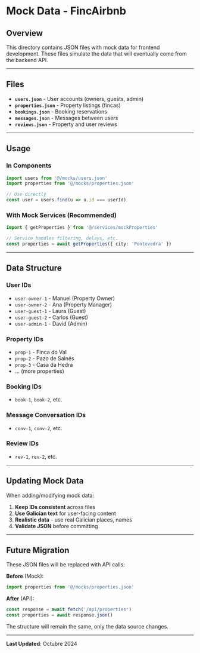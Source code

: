 # Mock Data - FincAirbnb

## Overview

This directory contains JSON files with mock data for frontend development. These files simulate the data that will eventually come from the backend API.

---

## Files

- **`users.json`** - User accounts (owners, guests, admin)
- **`properties.json`** - Property listings (fincas)
- **`bookings.json`** - Booking reservations
- **`messages.json`** - Messages between users
- **`reviews.json`** - Property and user reviews

---

## Usage

### In Components

```typescript
import users from '@/mocks/users.json'
import properties from '@/mocks/properties.json'

// Use directly
const user = users.find(u => u.id === userId)
```

### With Mock Services (Recommended)

```typescript
import { getProperties } from '@/services/mockProperties'

// Service handles filtering, delays, etc.
const properties = await getProperties({ city: 'Pontevedra' })
```

---

## Data Structure

### User IDs
- `user-owner-1` - Manuel (Property Owner)
- `user-owner-2` - Ana (Property Manager)
- `user-guest-1` - Laura (Guest)
- `user-guest-2` - Carlos (Guest)
- `user-admin-1` - David (Admin)

### Property IDs
- `prop-1` - Finca do Val
- `prop-2` - Pazo de Salnés
- `prop-3` - Casa da Hedra
- ... (more properties)

### Booking IDs
- `book-1`, `book-2`, etc.

### Message Conversation IDs
- `conv-1`, `conv-2`, etc.

### Review IDs
- `rev-1`, `rev-2`, etc.

---

## Updating Mock Data

When adding/modifying mock data:

1. **Keep IDs consistent** across files
2. **Use Galician text** for user-facing content
3. **Realistic data** - use real Galician places, names
4. **Validate JSON** before committing

---

## Future Migration

These JSON files will be replaced with API calls:

**Before** (Mock):
```typescript
import properties from '@/mocks/properties.json'
```

**After** (API):
```typescript
const response = await fetch('/api/properties')
const properties = await response.json()
```

The structure will remain the same, only the data source changes.

---

**Last Updated**: Octubre 2024

